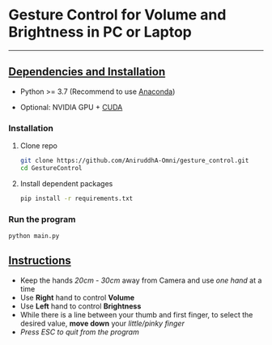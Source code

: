 # Gesture Control for Volume and Brightness in PC or Laptop
***
## <u>Dependencies and Installation</u>

- Python >= 3.7 (Recommend to use [Anaconda](https://www.anaconda.com/download/#linux))

- Optional: NVIDIA GPU + [CUDA](https://developer.nvidia.com/cuda-downloads)


### Installation

1. Clone repo

    ```bash
    git clone https://github.com/AniruddhA-Omni/gesture_control.git
    cd GestureControl
    ```
2. Install dependent packages
    ```bash
    pip install -r requirements.txt
   ```

### Run the program
   ```
   python main.py
   ```

## <u>Instructions</u>
- Keep the hands <i>20cm - 30cm</i> away from Camera and use <i>one hand</i> at a time
- Use <b>Right</b> hand to control <b>Volume</b>
- Use <b>Left</b> hand to control <b>Brightness</b>
- While there is a line between your thumb and first finger, to select the desired value, <b>move 
down</b> your <i>little/pinky finger<i>
- Press ESC to quit from the program
